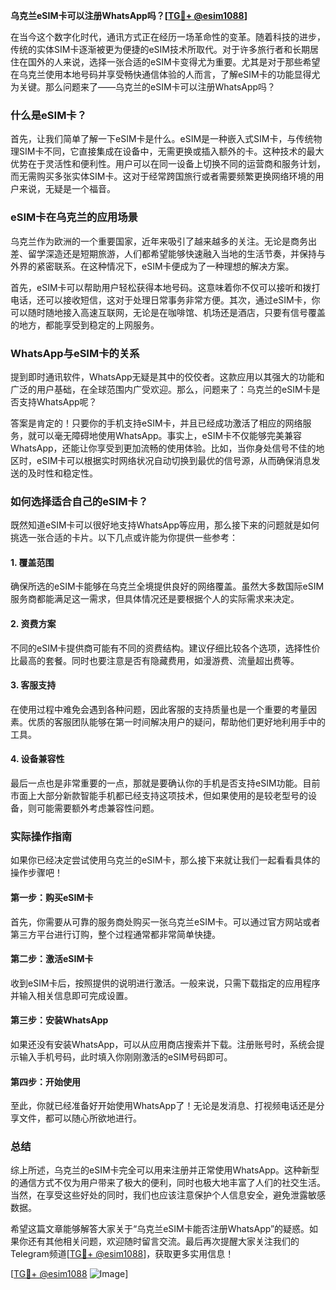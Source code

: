 **乌克兰eSIM卡可以注册WhatsApp吗？[[TG💪+ @esim1088](https://t.me/s/esim1088)]**

在当今这个数字化时代，通讯方式正在经历一场革命性的变革。随着科技的进步，传统的实体SIM卡逐渐被更为便捷的eSIM技术所取代。对于许多旅行者和长期居住在国外的人来说，选择一张合适的eSIM卡变得尤为重要。尤其是对于那些希望在乌克兰使用本地号码并享受畅快通信体验的人而言，了解eSIM卡的功能显得尤为关键。那么问题来了——乌克兰的eSIM卡可以注册WhatsApp吗？

### 什么是eSIM卡？

首先，让我们简单了解一下eSIM卡是什么。eSIM是一种嵌入式SIM卡，与传统物理SIM卡不同，它直接集成在设备中，无需更换或插入额外的卡。这种技术的最大优势在于灵活性和便利性。用户可以在同一设备上切换不同的运营商和服务计划，而无需购买多张实体SIM卡。这对于经常跨国旅行或者需要频繁更换网络环境的用户来说，无疑是一个福音。

### eSIM卡在乌克兰的应用场景

乌克兰作为欧洲的一个重要国家，近年来吸引了越来越多的关注。无论是商务出差、留学深造还是短期旅游，人们都希望能够快速融入当地的生活节奏，并保持与外界的紧密联系。在这种情况下，eSIM卡便成为了一种理想的解决方案。

首先，eSIM卡可以帮助用户轻松获得本地号码。这意味着你不仅可以接听和拨打电话，还可以接收短信，这对于处理日常事务非常方便。其次，通过eSIM卡，你可以随时随地接入高速互联网，无论是在咖啡馆、机场还是酒店，只要有信号覆盖的地方，都能享受到稳定的上网服务。

### WhatsApp与eSIM卡的关系

提到即时通讯软件，WhatsApp无疑是其中的佼佼者。这款应用以其强大的功能和广泛的用户基础，在全球范围内广受欢迎。那么，问题来了：乌克兰的eSIM卡是否支持WhatsApp呢？

答案是肯定的！只要你的手机支持eSIM卡，并且已经成功激活了相应的网络服务，就可以毫无障碍地使用WhatsApp。事实上，eSIM卡不仅能够完美兼容WhatsApp，还能让你享受到更加流畅的使用体验。比如，当你身处信号不佳的地区时，eSIM卡可以根据实时网络状况自动切换到最优的信号源，从而确保消息发送的及时性和稳定性。

### 如何选择适合自己的eSIM卡？

既然知道eSIM卡可以很好地支持WhatsApp等应用，那么接下来的问题就是如何挑选一张合适的卡片。以下几点或许能为你提供一些参考：

#### 1. **覆盖范围**
   确保所选的eSIM卡能够在乌克兰全境提供良好的网络覆盖。虽然大多数国际eSIM服务商都能满足这一需求，但具体情况还是要根据个人的实际需求来决定。

#### 2. **资费方案**
   不同的eSIM卡提供商可能有不同的资费结构。建议仔细比较各个选项，选择性价比最高的套餐。同时也要注意是否有隐藏费用，如漫游费、流量超出费等。

#### 3. **客服支持**
   在使用过程中难免会遇到各种问题，因此客服的支持质量也是一个重要的考量因素。优质的客服团队能够在第一时间解决用户的疑问，帮助他们更好地利用手中的工具。

#### 4. **设备兼容性**
   最后一点也是非常重要的一点，那就是要确认你的手机是否支持eSIM功能。目前市面上大部分新款智能手机都已经支持这项技术，但如果使用的是较老型号的设备，则可能需要额外考虑兼容性问题。

### 实际操作指南

如果你已经决定尝试使用乌克兰的eSIM卡，那么接下来就让我们一起看看具体的操作步骤吧！

#### 第一步：购买eSIM卡
   首先，你需要从可靠的服务商处购买一张乌克兰eSIM卡。可以通过官方网站或者第三方平台进行订购，整个过程通常都非常简单快捷。

#### 第二步：激活eSIM卡
   收到eSIM卡后，按照提供的说明进行激活。一般来说，只需下载指定的应用程序并输入相关信息即可完成设置。

#### 第三步：安装WhatsApp
   如果还没有安装WhatsApp，可以从应用商店搜索并下载。注册账号时，系统会提示输入手机号码，此时填入你刚刚激活的eSIM号码即可。

#### 第四步：开始使用
   至此，你就已经准备好开始使用WhatsApp了！无论是发消息、打视频电话还是分享文件，都可以随心所欲地进行。

### 总结

综上所述，乌克兰的eSIM卡完全可以用来注册并正常使用WhatsApp。这种新型的通信方式不仅为用户带来了极大的便利，同时也极大地丰富了人们的社交生活。当然，在享受这些好处的同时，我们也应该注意保护个人信息安全，避免泄露敏感数据。

希望这篇文章能够解答大家关于“乌克兰eSIM卡能否注册WhatsApp”的疑惑。如果你还有其他相关问题，欢迎随时留言交流。最后再次提醒大家关注我们的Telegram频道[[TG💪+ @esim1088](https://t.me/s/esim1088)]，获取更多实用信息！

[[TG💪+ @esim1088](https://t.me/s/esim1088) ![Image](https://i.postimg.cc/4NQfJmqS/Snipaste-2025-05-13-00-14-12.png)]